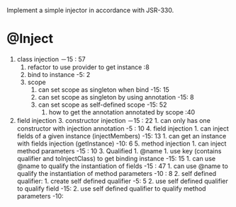 Implement a simple injector in accordance with JSR-330.

# @Inject
1. class injection －15 : 57
    1. refactor to use provider to get instance :8
    1. bind to instance -5: 2 
    2. scope
        1. can set scope as singleton when bind -15: 15
        2. can set scope as singleton by using annotation -15: 8
        3. can set scope as self-defined scope -15: 52
            1. how to get the annotation annotated by scope :40
2. field injection
	3. constructor injection －15 : 22
	    1. can only has one constructor with injection annotation -5 : 10
	4. field injection
	    1. can inject fields of a given instance (injectMembers) -15: 13
	    1. can get an instance with fields injection (getInstance) -10: 6
	5. method injection
	    1. can inject method parameters -15 : 10
    3. Qualified
        1. @name
            1. use key (contains qualifier and toInjectClass) to get binding instance -15: 15
            1. can use @name to qualify the instantiation of fields -15 : 47
            1. can use @name to qualify the instantiation of method parameters -10 : 8
        2. self defined qualifier:
            1. create self defined qualifier -5: 5
            2. use self defined qualifier to qualify field -15:
            2. use self defined qualifier to qualify method parameters -10:

